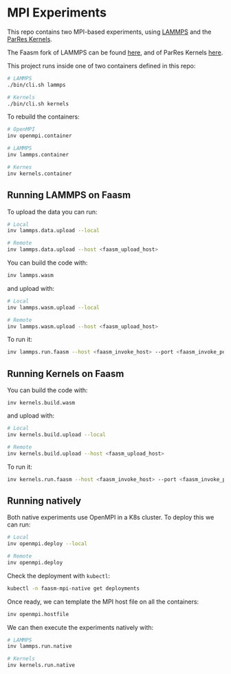 # MPI Experiments

This repo contains two MPI-based experiments, using
[LAMMPS](https://lammps.sandia.gov/) and the
[ParRes Kernels](https://github.com/ParRes/Kernels).

The Faasm fork of LAMMPS can be found [here](https://github.com/faasm/lammps),
and of ParRes Kernels [here](https://github.com/faasm/Kernels).

This project runs inside one of two containers defined in this repo:

```bash
# LAMMPS
./bin/cli.sh lammps

# Kernels
./bin/cli.sh kernels
```

To rebuild the containers:

```bash
# OpenMPI
inv openmpi.container

# LAMMPS
inv lammps.container

# Kernes
inv kernels.container
```

## Running LAMMPS on Faasm

To upload the data you can run:

```bash
# Local
inv lammps.data.upload --local

# Remote
inv lammps.data.upload --host <faasm_upload_host>
```

You can build the code with:

```bash
inv lammps.wasm
```

and upload with:

```bash
# Local
inv lammps.wasm.upload --local

# Remote
inv lammps.wasm.upload --host <faasm_upload_host>
```

To run it:

```bash
inv lammps.run.faasm --host <faasm_invoke_host> --port <faasm_invoke_port>
```

## Running Kernels on Faasm

You can build the code with:

```basn
inv kernels.build.wasm
```

and upload with:

```bash
# Local
inv kernels.build.upload --local

# Remote
inv kernels.build.upload --host <faasm_upload_host>
```

To run it:

```bash
inv kernels.run.faasm --host <faasm_invoke_host> --port <faasm_invoke_port>
```

## Running natively

Both native experiments use OpenMPI in a K8s cluster. To deploy this we can run:

```bash
# Local
inv openmpi.deploy --local

# Remote
inv openmpi.deploy
```

Check the deployment with `kubectl`:

```bash
kubectl -n faasm-mpi-native get deployments
```

Once ready, we can template the MPI host file on all the containers:

```bash
inv openmpi.hostfile
```

We can then execute the experiments natively with:

```bash
# LAMMPS
inv lammps.run.native

# Kernels
inv kernels.run.native
```
